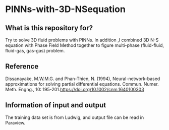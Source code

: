 # PINNs-with-3D-NSequation
## What is this repository for?
Try to solve 3D fluid problems with PINNs. In addition ,I combined 3D N-S equation with Phase Field Method together to figure multi-phase (fluid-fluid, fluid-gas, gas-gas) problem.
## Reference
Dissanayake, M.W.M.G. and Phan-Thien, N. (1994), Neural-network-based approximations for solving partial differential equations. Commun. Numer. Meth. Engng., 10: 195-201.https://doi.org/10.1002/cnm.1640100303
## Information of input and output
The training data set is from Ludwig, and output file can be read in Paraview.
